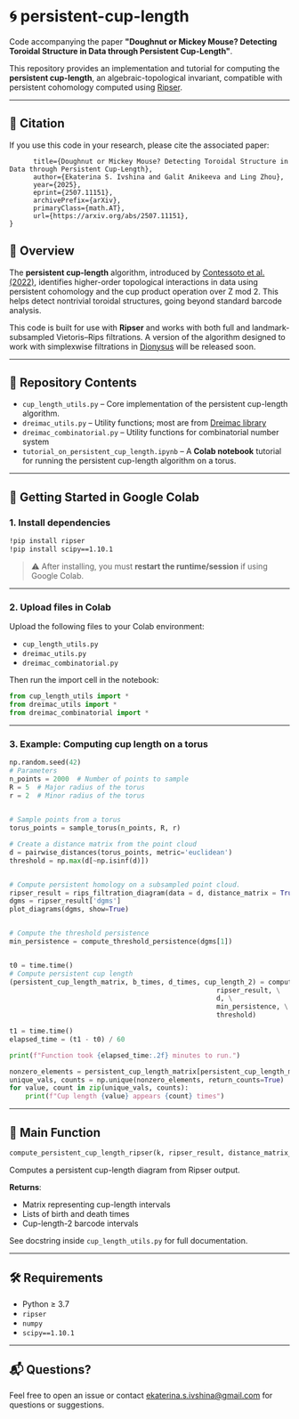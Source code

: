 # 🌀 persistent-cup-length

Code accompanying the paper **"Doughnut or Mickey Mouse? Detecting Toroidal Structure in Data through Persistent Cup-Length"**.  

This repository provides an implementation and tutorial for computing the **persistent cup-length**, an algebraic-topological invariant, compatible with persistent cohomology computed using [Ripser](https://github.com/scikit-tda/ripser).

---
## 🧪 Citation

If you use this code in your research, please cite the associated paper:

``` @misc{ivshina2025doughnutmickeymousedetecting,
      title={Doughnut or Mickey Mouse? Detecting Toroidal Structure in Data through Persistent Cup-Length}, 
      author={Ekaterina S. Ivshina and Galit Anikeeva and Ling Zhou},
      year={2025},
      eprint={2507.11151},
      archivePrefix={arXiv},
      primaryClass={math.AT},
      url={https://arxiv.org/abs/2507.11151}, 
}
```

## 📖 Overview

The **persistent cup-length** algorithm, introduced by [Contessoto et al. (2022)](https://doi.org/10.4230/lipics.socg.2022.31), identifies higher-order topological interactions in data using persistent cohomology and the cup product operation over Z mod 2. This helps detect nontrivial toroidal structures, going beyond standard barcode analysis.

This code is built for use with **Ripser** and works with both full and landmark-subsampled Vietoris–Rips filtrations. A version of the algorithm designed to work with simplexwise filtrations in [Dionysus](https://www.mrzv.org/software/dionysus/) will be released soon.

---

## 📁 Repository Contents

- `cup_length_utils.py` – Core implementation of the persistent cup-length algorithm.
- `dreimac_utils.py` – Utility functions; most are from [Dreimac library](https://dreimac.scikit-tda.org/en/latest/)
- `dreimac_combinatorial.py` – Utility functions for combinatorial number system
- `tutorial_on_persistent_cup_length.ipynb` – A **Colab notebook** tutorial for running the persistent cup-length algorithm on a torus.
 

---

## 🚀 Getting Started in Google Colab

### 1. Install dependencies

```bash
!pip install ripser
!pip install scipy==1.10.1
```

> ⚠️ After installing, you must **restart the runtime/session** if using Google Colab.

---

### 2. Upload files in Colab

Upload the following files to your Colab environment:

- `cup_length_utils.py`
- `dreimac_utils.py`
- `dreimac_combinatorial.py`

Then run the import cell in the notebook:

```python
from cup_length_utils import *
from dreimac_utils import *
from dreimac_combinatorial import *
```

---

### 3. Example: Computing cup length on a torus

```python
np.random.seed(42)
# Parameters
n_points = 2000  # Number of points to sample
R = 5  # Major radius of the torus
r = 2  # Minor radius of the torus
 

# Sample points from a torus
torus_points = sample_torus(n_points, R, r)

# Create a distance matrix from the point cloud
d = pairwise_distances(torus_points, metric='euclidean')
threshold = np.max(d[~np.isinf(d)])


# Compute persistent homology on a subsampled point cloud.
ripser_result = rips_filtration_diagram(data = d, distance_matrix = True, n_landmarks = 150, thresh = threshold)
dgms = ripser_result['dgms']
plot_diagrams(dgms, show=True)


# Compute the threshold persistence  
min_persistence = compute_threshold_persistence(dgms[1])


t0 = time.time()
# Compute persistent cup length
(persistent_cup_length_matrix, b_times, d_times, cup_length_2) = compute_persistent_cup_length_ripser(2, \
                                                    ripser_result, \
                                                    d, \
                                                    min_persistence, \
                                                    threshold)

t1 = time.time()
elapsed_time = (t1 - t0) / 60  

print(f"Function took {elapsed_time:.2f} minutes to run.")

nonzero_elements = persistent_cup_length_matrix[persistent_cup_length_matrix != 0]
unique_vals, counts = np.unique(nonzero_elements, return_counts=True)
for value, count in zip(unique_vals, counts):
    print(f"Cup length {value} appears {count} times")
```

---

## 🧠 Main Function

```python
compute_persistent_cup_length_ripser(k, ripser_result, distance_matrix_full, min_persistence, thresh=math.inf)
```

Computes a persistent cup-length diagram from Ripser output.

**Returns**:
- Matrix representing cup-length intervals
- Lists of birth and death times
- Cup-length-2 barcode intervals

See docstring inside `cup_length_utils.py` for full documentation.

---

 
 

## 🛠️ Requirements

- Python ≥ 3.7
- `ripser`
- `numpy`
- `scipy==1.10.1`

---

## 📬 Questions?

Feel free to open an issue or contact ekaterina.s.ivshina@gmail.com for questions or suggestions.

 
